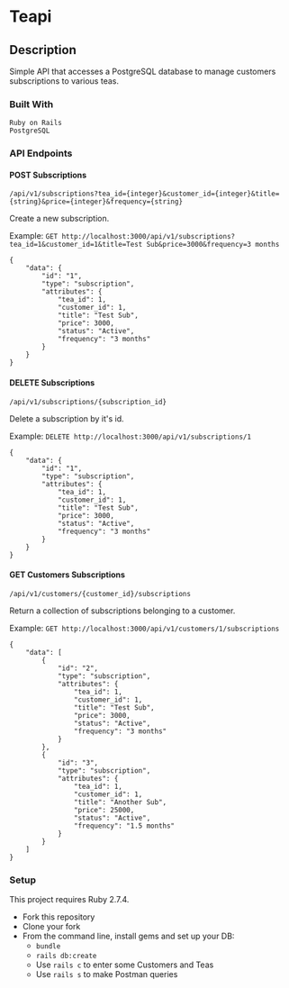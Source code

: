 # Teapi

## Description

Simple API that accesses a PostgreSQL database to manage customers subscriptions to various teas. 

### Built With

    Ruby on Rails
    PostgreSQL

### API Endpoints

#### POST Subscriptions

`/api/v1/subscriptions?tea_id={integer}&customer_id={integer}&title={string}&price={integer}&frequency={string}`

Create a new subscription.

Example:
`GET http://localhost:3000/api/v1/subscriptions?tea_id=1&customer_id=1&title=Test Sub&price=3000&frequency=3 months`
```
{
    "data": {
        "id": "1",
        "type": "subscription",
        "attributes": {
            "tea_id": 1,
            "customer_id": 1,
            "title": "Test Sub",
            "price": 3000,
            "status": "Active",
            "frequency": "3 months"
        }
    }
}
```
#### DELETE Subscriptions

`/api/v1/subscriptions/{subscription_id}`

Delete a subscription by it's id.

Example:
`DELETE http://localhost:3000/api/v1/subscriptions/1`
```
{
    "data": {
        "id": "1",
        "type": "subscription",
        "attributes": {
            "tea_id": 1,
            "customer_id": 1,
            "title": "Test Sub",
            "price": 3000,
            "status": "Active",
            "frequency": "3 months"
        }
    }
}
```

#### GET Customers Subscriptions
`/api/v1/customers/{customer_id}/subscriptions`

Return a collection of subscriptions belonging to a customer.

Example:
`GET http://localhost:3000/api/v1/customers/1/subscriptions`
```
{
    "data": [
        {
            "id": "2",
            "type": "subscription",
            "attributes": {
                "tea_id": 1,
                "customer_id": 1,
                "title": "Test Sub",
                "price": 3000,
                "status": "Active",
                "frequency": "3 months"
            }
        },
        {
            "id": "3",
            "type": "subscription",
            "attributes": {
                "tea_id": 1,
                "customer_id": 1,
                "title": "Another Sub",
                "price": 25000,
                "status": "Active",
                "frequency": "1.5 months"
            }
        }
    ]
}
```

### Setup

This project requires Ruby 2.7.4.

* Fork this repository
* Clone your fork
* From the command line, install gems and set up your DB:
    * `bundle`
    * `rails db:create`
    * Use `rails c` to enter some Customers and Teas
    * Use `rails s` to make Postman queries